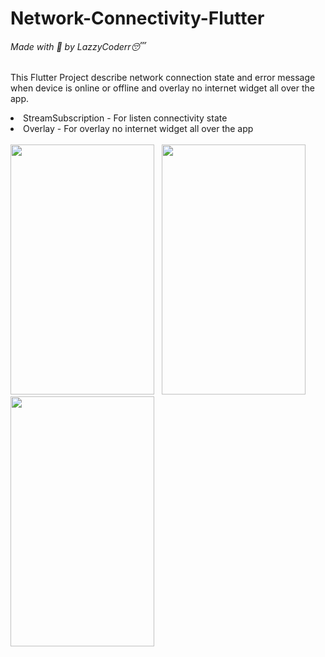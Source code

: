 # Network-Connectivity-Flutter
###### Made with :blue_heart: by LazzyCoderr:sleeping:
This Flutter Project describe network connection state and error message when device is online or offline 
and overlay no internet widget all over the app.
</br>
  <li>StreamSubscription - For listen connectivity state
  <li>Overlay - For overlay no internet widget all over the app
</br>
</br>
<img src="https://user-images.githubusercontent.com/64311414/155023250-5e9f3207-42ed-447d-8a47-c35072fec4b3.jpg" width="230px" height="400px">
&nbsp;
<img src="https://user-images.githubusercontent.com/64311414/155023254-573c5128-55fd-4cca-ac4f-8defbe71a7ac.jpg" width="230px" height="400px">
&nbsp;
<img src="https://user-images.githubusercontent.com/64311414/155023257-8c5935e1-da32-4ff6-bd81-aa31b36c79a3.jpg" width="230px" height="400px">
